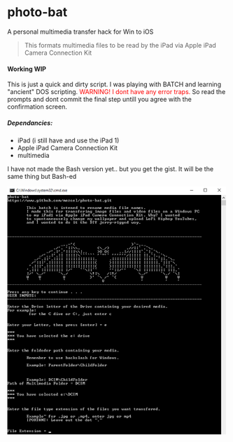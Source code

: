 # photo-bat
A personal multimedia transfer hack for Win to iOS

> This formats multimedia files to be read by the iPad via Apple iPad Camera Connection Kit

#### Working WIP
This is just a quick and dirty script. I was playing with BATCH and learning "ancient" DOS scripting.
<span style="color: red"> WARNING! I dont have any error traps. </span> So read the prompts and dont commit the final step untill you agree with the confirmation screen.

##### Dependancies:
* iPad (i still have and use the iPad 1)
* Apple iPad Camera Connection Kit
* multimedia

I have not made the Bash version yet.. but you get the gist. It will be the same thing but Bash-ed

![screenshot](batscreenshot.png?raw=true "the bat is just a logo")
